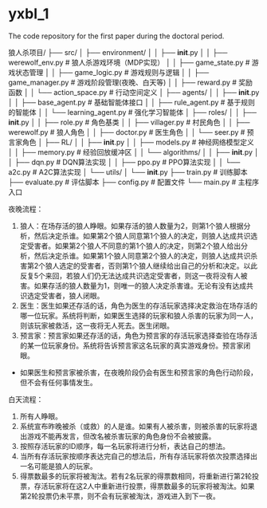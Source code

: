 # yxbl_1
The code repository for the first paper during the doctoral period.


狼人杀项目/
├── src/
│   ├── environment/
│   │   ├── __init__.py
│   │   ├── werewolf_env.py      # 狼人杀游戏环境（MDP实现）
│   │   ├── game_state.py        # 游戏状态管理
│   │   ├── game_logic.py        # 游戏规则与逻辑
│   │   ├── game_manager.py      # 游戏阶段管理(夜晚、白天等)
│   │   ├── reward.py            # 奖励函数
│   │   └── action_space.py      # 行动空间定义
│   ├── agents/
│   │   ├── __init__.py
│   │   ├── base_agent.py        # 基础智能体接口
│   │   ├── rule_agent.py        # 基于规则的智能体
│   │   └── learning_agent.py    # 强化学习智能体
│   ├── roles/
│   │   ├── __init__.py
│   │   ├── role.py              # 角色基类
│   │   ├── villager.py          # 村民角色
│   │   ├── werewolf.py          # 狼人角色
│   │   ├── doctor.py            # 医生角色
│   │   └── seer.py              # 预言家角色
│   ├── RL/
│   │   ├── __init__.py
│   │   ├── models.py            # 神经网络模型定义
│   │   ├── memory.py            # 经验回放缓冲区
│   │   └── algorithms/
│   │       ├── __init__.py
│   │       ├── dqn.py           # DQN算法实现
│   │       ├── ppo.py           # PPO算法实现
│   │       └── a2c.py           # A2C算法实现
│   └── utils/
│       └── __init__.py
├── train.py                     # 训练脚本
├── evaluate.py                  # 评估脚本
├── config.py                    # 配置文件
└── main.py                      # 主程序入口

夜晚流程：
1. 狼人：在场存活的狼人睁眼。如果存活的狼人数量为2，则第1个狼人根据分析，然后决定杀谁。如果第2个狼人同意第1个狼人的决定，则狼人达成共识选定受害者。如果第2个狼人不同意的第1个狼人的决定，则第2个狼人给出分析，然后决定杀谁。如果第1个狼人同意第2个狼人的决定，则狼人达成共识杀害第2个狼人选定的受害者，否则第1个狼人继续给出自己的分析和决定。以此反复5个来回，若狼人们仍无法达成共识选定受害者，则这一夜将没有人被害。如果存活的狼人数量为1，则唯一的狼人决定杀害谁。无论有没有达成共识选定受害者，狼人闭眼。
2. 医生：医生如果还存活的话，角色为医生的存活玩家选择决定救治在场存活的哪一位玩家。系统将判断，如果医生选择的玩家和狼人杀害的玩家为同一人，则该玩家被救活，这一夜将无人死去。医生闭眼。
3. 预言家：预言家如果还存活的话，角色为预言家的存活玩家选择查验在场存活的某一位玩家身份。系统将告诉预言家这名玩家的真实游戏身份。预言家闭眼。
- 如果医生和预言家被杀害，在夜晚阶段仍会有医生和预言家的角色行动阶段，但不会有任何事情发生。

白天流程：
1. 所有人睁眼。
2. 系统宣布昨晚被杀（或救）的人是谁。如果有人被杀害，则被杀害的玩家将退出游戏不能再发言，但改名被杀害玩家的角色身份不会被披露。
3. 按照存活玩家的ID顺序，每一名玩家将进行分析，表达自己的想法。
4. 当所有存活玩家按顺序表达完自己的想法后，所有存活玩家将依次投票选择出一名可能是狼人的玩家。
5. 得票数最多的玩家将被淘汰。若有2名玩家的得票数相同，将重新进行第2轮投票，存活玩家将在这2人中重新进行投票，得票数最多的玩家将被淘汰。如果第2轮投票仍未平票，则不会有玩家被淘汰，游戏进入到下一夜。